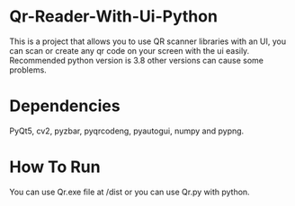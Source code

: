 # Qr-Reader-With-Ui-Python
This is a project that allows you to use QR scanner libraries with an UI, you can scan or create any qr code on your screen with the ui easily.
Recommended python version is 3.8 other versions can cause some problems.
# Dependencies
PyQt5,
cv2,
pyzbar,
pyqrcodeng,
pyautogui,
numpy and
pypng.
# How To Run
You can use Qr.exe file at /dist or you can use Qr.py with python.
